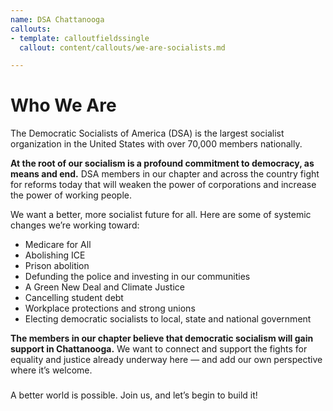 ```yaml
---
name: DSA Chattanooga
callouts:
- template: calloutfieldssingle
  callout: content/callouts/we-are-socialists.md

---
```

# Who We Are

The Democratic Socialists of America (DSA) is the largest socialist organization in the United States with over 70,000 members nationally.

**At the root of our socialism is a profound commitment to democracy, as means and end.** DSA members in our chapter and across the country fight for reforms today that will weaken the power of corporations and increase the power of working people.

We want a better, more socialist future for all. Here are some of systemic changes we’re working toward:

* Medicare for All
* Abolishing ICE
* Prison abolition
* Defunding the police and investing in our communities
* A Green New Deal and Climate Justice
* Cancelling student debt
* Workplace protections and strong unions
* Electing democratic socialists to local, state and national government

**The members in our chapter believe that democratic socialism will gain support in Chattanooga.** We want to connect and support the fights for equality and justice already underway here — and add our own perspective where it’s welcome.

### 

A better world is possible. Join us, and let’s begin to build it!